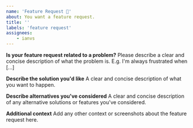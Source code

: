 ```yaml
---
name: 'Feature Request 🔮'
about: You want a feature request.
title: ''
labels: 'feature request'
assignees:
    - ianvs
---
```


**Is your feature request related to a problem?**
Please describe a clear and concise description of what the problem is. E.g. I'm always frustrated when [...]

**Describe the solution you'd like**
A clear and concise description of what you want to happen.

**Describe alternatives you've considered**
A clear and concise description of any alternative solutions or features you've considered.

**Additional context**
Add any other context or screenshots about the feature request here.
